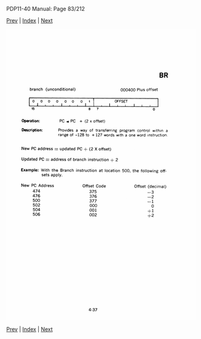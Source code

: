 PDP11-40 Manual: Page 83/212

[Prev](pdp11-40-000082.html) | [Index](index.html) | [Next](pdp11-40-000084.html)

![](pdp11-40-000083.gif)

[Prev](pdp11-40-000082.html) | [Index](index.html) | [Next](pdp11-40-000084.html)

